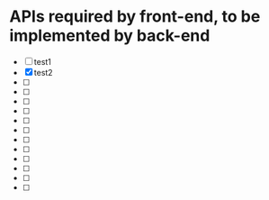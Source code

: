 # APIs required by front-end, to be implemented by back-end

- [ ] test1
- [x] test2
- [ ]
- [ ]
- [ ]
- [ ]
- [ ]
- [ ]
- [ ]
- [ ]
- [ ]
- [ ]
- [ ]
- [ ]
